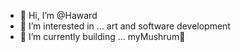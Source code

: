 - 👋 Hi, I’m @Haward 
- 👀 I’m interested in ... art and software development 
- 🌱 I’m currently building  ... myMushrum🍄 
